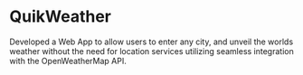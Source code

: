 # QuikWeather
Developed a Web App to allow users to enter any city, and unveil the worlds weather without the need for location services utilizing seamless integration with the OpenWeatherMap API.
